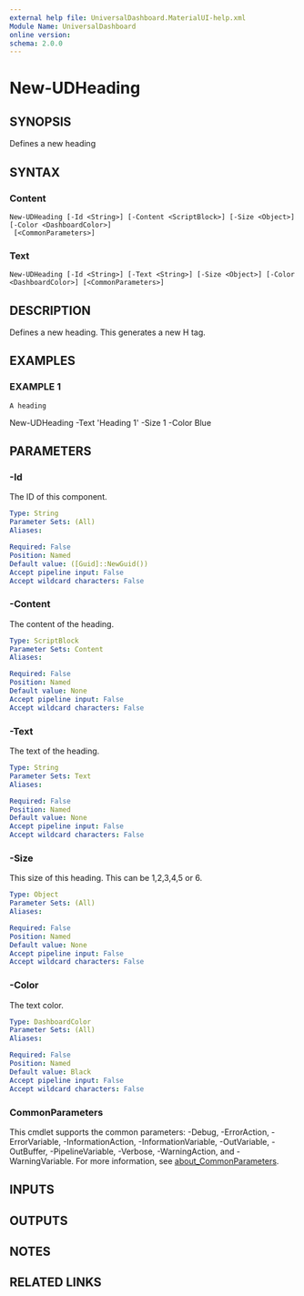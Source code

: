 ```yaml
---
external help file: UniversalDashboard.MaterialUI-help.xml
Module Name: UniversalDashboard
online version:
schema: 2.0.0
---
```


# New-UDHeading

## SYNOPSIS
Defines a new heading

## SYNTAX

### Content
```
New-UDHeading [-Id <String>] [-Content <ScriptBlock>] [-Size <Object>] [-Color <DashboardColor>]
 [<CommonParameters>]
```

### Text
```
New-UDHeading [-Id <String>] [-Text <String>] [-Size <Object>] [-Color <DashboardColor>] [<CommonParameters>]
```

## DESCRIPTION
Defines a new heading.
This generates a new H tag.

## EXAMPLES

### EXAMPLE 1
```
A heading
```

New-UDHeading -Text 'Heading 1' -Size 1 -Color Blue

## PARAMETERS

### -Id
The ID of this component.

```yaml
Type: String
Parameter Sets: (All)
Aliases:

Required: False
Position: Named
Default value: ([Guid]::NewGuid())
Accept pipeline input: False
Accept wildcard characters: False
```

### -Content
The content of the heading.

```yaml
Type: ScriptBlock
Parameter Sets: Content
Aliases:

Required: False
Position: Named
Default value: None
Accept pipeline input: False
Accept wildcard characters: False
```

### -Text
The text of the heading.

```yaml
Type: String
Parameter Sets: Text
Aliases:

Required: False
Position: Named
Default value: None
Accept pipeline input: False
Accept wildcard characters: False
```

### -Size
This size of this heading.
This can be 1,2,3,4,5 or 6.

```yaml
Type: Object
Parameter Sets: (All)
Aliases:

Required: False
Position: Named
Default value: None
Accept pipeline input: False
Accept wildcard characters: False
```

### -Color
The text color.

```yaml
Type: DashboardColor
Parameter Sets: (All)
Aliases:

Required: False
Position: Named
Default value: Black
Accept pipeline input: False
Accept wildcard characters: False
```

### CommonParameters
This cmdlet supports the common parameters: -Debug, -ErrorAction, -ErrorVariable, -InformationAction, -InformationVariable, -OutVariable, -OutBuffer, -PipelineVariable, -Verbose, -WarningAction, and -WarningVariable. For more information, see [about_CommonParameters](http://go.microsoft.com/fwlink/?LinkID=113216).

## INPUTS

## OUTPUTS

## NOTES

## RELATED LINKS
